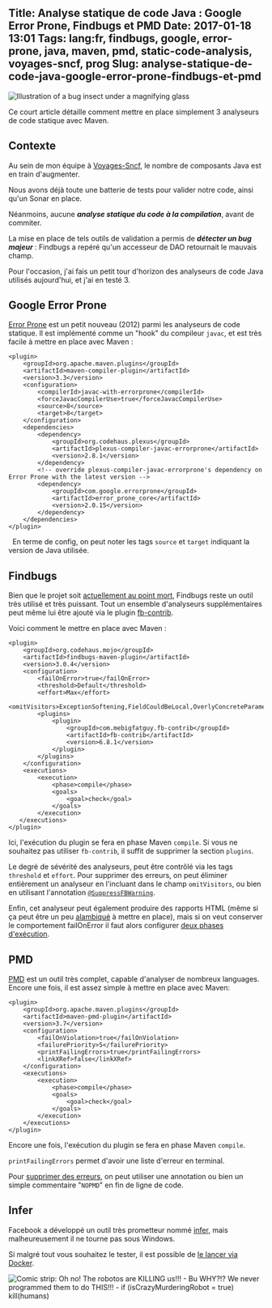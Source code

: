 Title: Analyse statique de code Java : Google Error Prone, Findbugs et PMD
Date: 2017-01-18 13:01
Tags: lang:fr, findbugs, google, error-prone, java, maven, pmd, static-code-analysis, voyages-sncf, prog
Slug: analyse-statique-de-code-java-google-error-prone-findbugs-et-pmd
---
![Illustration of a bug insect under a magnifying glass](images/2017/01/img_3069.jpg)

Ce court article détaille comment mettre en place simplement 3 analyseurs de code statique avec Maven.


## Contexte

Au sein de mon équipe à [Voyages-Sncf](http://jobs.voyages-sncf.com), le nombre de composants Java est en train d'augmenter.

Nous avons déjà toute une batterie de tests pour valider notre code, ainsi qu'un Sonar en place.

Néanmoins, aucune <strong><em>analyse<strong> </strong>statique du code à la compilation</em></strong>, avant de commiter.

La mise en place de tels outils de validation a permis de<em> <strong>détecter un bug majeur</strong></em> : Findbugs a repéré qu'un accesseur de DAO retournait le mauvais champ.

Pour l'occasion, j'ai fais un petit tour d'horizon des analyseurs de code Java utilisés aujourd'hui, et j'ai en testé 3.


## Google Error Prone

<a href="http://errorprone.info/">Error Prone</a> est un petit nouveau (2012) parmi les analyseurs de code statique. Il est implémenté comme un "hook" du compileur <code>javac</code>, et est très facile à mettre en place avec Maven :
```
<plugin>
    <groupId>org.apache.maven.plugins</groupId>
    <artifactId>maven-compiler-plugin</artifactId>
    <version>3.3</version>
    <configuration>
        <compilerId>javac-with-errorprone</compilerId>
        <forceJavacCompilerUse>true</forceJavacCompilerUse>
        <source>8</source>
        <target>8</target>
    </configuration>
    <dependencies>
        <dependency>
            <groupId>org.codehaus.plexus</groupId>
            <artifactId>plexus-compiler-javac-errorprone</artifactId>
            <version>2.8.1</version>
        </dependency>
        <!-- override plexus-compiler-javac-errorprone's dependency on Error Prone with the latest version -->
        <dependency>
            <groupId>com.google.errorprone</groupId>
            <artifactId>error_prone_core</artifactId>
            <version>2.0.15</version>
        </dependency>
    </dependencies>
</plugin>
```
&nbsp;
En terme de config, on peut noter les tags <code>source</code> et <code>target</code> indiquant la version de Java utilisée.


## Findbugs

Bien que le projet soit <a href="https://garygregory.wordpress.com/2016/11/07/of-the-demise-of-findbugs-and-monty-python/">actuellement au point mort</a>, Findbugs reste un outil très utilisé et très puissant. Tout un ensemble d'analyseurs supplémentaires peut même lui être ajouté via le plugin <a href="https://github.com/mebigfatguy/fb-contrib">fb-contrib</a>.

Voici comment le mettre en place avec Maven :
```
<plugin>
    <groupId>org.codehaus.mojo</groupId>
    <artifactId>findbugs-maven-plugin</artifactId>
    <version>3.0.4</version>
    <configuration>
        <failOnError>true</failOnError>
        <threshold>Default</threshold>
        <effort>Max</effort>
        <omitVisitors>ExceptionSoftening,FieldCouldBeLocal,OverlyConcreteParameter,PossiblyRedundantMethodCalls,SuspiciousJDKVersionUse,UnnecessaryStoreBeforeReturn</omitVisitors>
        <plugins>
            <plugin>
                <groupId>com.mebigfatguy.fb-contrib</groupId>
                <artifactId>fb-contrib</artifactId>
                <version>6.8.1</version>
            </plugin>
        </plugins>
    </configuration>
    <executions>
        <execution>
            <phase>compile</phase>
            <goals>
                <goal>check</goal>
            </goals>
        </execution>
   </executions>
</plugin>
```
Ici, l'exécution du plugin se fera en phase Maven <code>compile</code>. Si vous ne souhaitez pas utiliser <code>fb-contrib</code>, il suffit de supprimer la section <code>plugins</code>.

Le degré de sévérité des analyseurs, peut être contrôlé via les tags <code>threshold</code> et <code>effort</code>. Pour supprimer des erreurs, on peut éliminer entièrement un analyseur en l'incluant dans le champ <code>omitVisitors</code>, ou bien en utilisant l'annotation [`@SuppressFBWarning`](http://findbugs.sourceforge.net/api/edu/umd/cs/findbugs/annotations/SuppressFBWarnings.html).

Enfin, cet analyseur peut également produire des rapports HTML (même si ça peut être un peu <a href="http://stackoverflow.com/a/10365954/636849">alambiqué</a> à mettre en place), mais si on veut conserver le comportement failOnError il faut alors configurer <a href="http://stackoverflow.com/a/38655823/636849">deux phases d'exécution</a>.


## PMD

<a href="https://pmd.github.io/">PMD</a> est un outil très complet, capable d'analyser de nombreux languages.
Encore une fois, il est assez simple à mettre en place avec Maven:
```
<plugin>
    <groupId>org.apache.maven.plugins</groupId>
    <artifactId>maven-pmd-plugin</artifactId>
    <version>3.7</version>
    <configuration>
        <failOnViolation>true</failOnViolation>
        <failurePriority>5</failurePriority>
        <printFailingErrors>true</printFailingErrors>
        <linkXRef>false</linkXRef>
    </configuration>
    <executions>
        <execution>
            <phase>compile</phase>
            <goals>
                <goal>check</goal>
            </goals>
        </execution>
    </executions>
</plugin>
```
Encore une fois, l'exécution du plugin se fera en phase Maven <code>compile</code>.

<code>printFailingErrors</code> permet d'avoir une liste d'erreur en terminal.

Pour <a href="http://pmd.sourceforge.net/pmd-4.3.0/suppressing.html">supprimer des erreurs</a>, on peut utiliser une annotation ou bien un simple commentaire "<code>NOPMD</code>" en fin de ligne de code.


## Infer

Facebook a développé un outil très prometteur nommé [infer](http://fbinfer.com/), mais malheureusement il ne tourne pas sous Windows.

Si malgré tout vous souhaitez le tester, il est possible de [le lancer via Docker](https://www.lolware.net/2016/02/12/argon2-code-review.html).

![Comic strip: Oh no! The robotos are KILLING us!!! - Bu WHY?!? We never programmed them to do THIS!!! - <code snippet:> if (isCrazyMurderingRobot = true) kill(humans)](images/2017/01/oh-no-the-robots.jpg)
